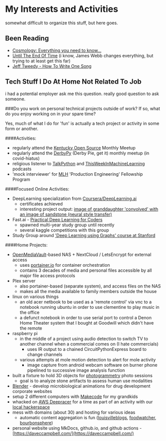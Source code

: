 # My Interests and Activities

somewhat difficult to organize this stuff, but here goes.

## Been Reading
- [Cosmology: Everything you need to know...](https://www.amazon.com/Degree-Book-Cosmology-Everything-Subject/dp/1788887557)
- [Until The End Of Time](https://www.amazon.com/Until-End-Time-Evolving-Universe)
(i know, James Webb changes everything, but trying to at least get this far)
- [Jeff Tweedy - How To Write One Song](https://www.amazon.com/How-Write-One-Song-Loving/dp/B08DL33RQ1)


## Tech Stuff I Do At Home Not Related To Job

i had a potential employer ask me this question.  really good question to ask someone.

###Do you work on personal technical projects outside of work? If so, what do you enjoy working on in your spare time?

Yes, much of what I do for 'fun' is actually a tech project or activity in some form or another. 

####Activities:
- regularly attend the [Kentucky Open Source](https://kyoss.dev/) Monthly Meetup
- regularly attend the [DerbyPy](https://www.meetup.com/derbypy/) (Derby Pie, get it) monthly meetup (in covid-hiatus) 
- religious listener to [TalkPython](https://talkpython.fm/) and [ThisWeekInMachineLearning](https://twimlai.com/) podcasts
- 'mock interviewer' for [MLH](https://mlh.io/) 'Production Engineering' Fellowship Program

####Focused Online Activities:
- DeepLearning specialization from [Coursera/DeepLearning.ai](https://www.deeplearning.ai/courses/deep-learning-specialization/)
    - certificates achieved 
    - interesting project output: [image of granddaughter 'convolved' with an image of sandstone (neural style transfer)](https://drive.google.com/file/d/1qrRlw4nbAFvM8NKK1aCcL-7TYclXZyQD/view)
- Fast.ai - [Practical Deep Learning for Coders](https://www.fast.ai/)
    - spawned multi-year study group until recently
    - several kaggle competitions with this group
- Study Group around ['Deep Learning using Graphs' course at Stanford](https://web.stanford.edu/class/cs224w/)

####Home Projects:
- [OpenMediaVault](https://www.openmediavault.org/)-based NAS + NextCloud / LetsEncrypt for external access
    - uses [portainer.io](https://www.portainer.io/) for container orchestration
    - contains 3 decades of media and personal files accessible by all major file access protocols
- Plex server
    - also portainer-based (separate system), and access files on the NAS
    - makes all the media available to family members outside the house
- linux on various things
    - an old acer netbook to be used as a 'remote control' via vnc to a notebook running ubuntu in order to use clementine to play music in the office
    - a defunct notebook in order to use serial port to control a Denon Home Theater system that I bought at Goodwill which didn't have the remote 
- raspberry pi
    - in the middle of a project using audio detection to switch TV to another channel when a commercial comes on (I hate commercials)
        - uses IR output to a chained CircuitPythonExpress board to change channels 
    - various attempts at mole motion detection to alert for mole activity
        - image capture from android webcam software on burner phone pipelined to successive image analysis function
- built a fixture to hold 3D objects for [photogrammetry](https://www.youtube.com/watch?v=TiSGfKm5cFQ) photo sessions
    - goal is to analyze stone artifacts to assess human use modalities
- [Blender](https://www.blender.org/) - develop microbiological animations for drug development corporate websites
- setup 2 different computers with [Makecode](https://arcade.makecode.com/) for my grandkids
- whacked on [AWS Deepracer](https://aws.amazon.com/deepracer/) for a time as part of an activity with our [local hackerspace](https://lvl1.org)
- mess with domains (about 30) and hosting for various ideas
    - automatic content aggregation is fun ([louisvilleblogs](https://louisvilleblogs.com), [foodwatcher](https://foodwatcher.com), [bourbonsphere](https://bourbonsphere.com))
- personal website using MkDocs, github.io, and github actions - [https://daveccampbell.com/](https://daveccampbell.com/)


